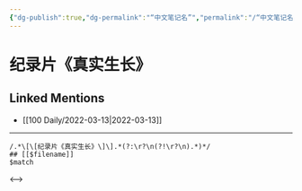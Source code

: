 ```yaml
---
{"dg-publish":true,"dg-permalink":"“中文笔记名”","permalink":"/“中文笔记名”/"}
---
```


# 纪录片《真实生长》

## Linked Mentions
- [[100 Daily/2022-03-13\|2022-03-13]]


---

```expander
/.*\[\[纪录片《真实生长》\]\].*(?:\r?\n(?!\r?\n).*)*/
## [[$filename]]
$match
```

<-->
